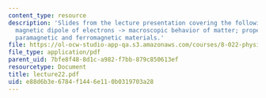 ```yaml
---
content_type: resource
description: 'Slides from the lecture presentation covering the following topics:
  magnetic dipole of electrons -> macroscopic behavior of matter; properties of diamagnetic,
  paramagnetic and ferromagnetic materials.'
file: https://ol-ocw-studio-app-qa.s3.amazonaws.com/courses/8-022-physics-ii-electricity-and-magnetism-fall-2004/e88d6b3e6784f1446e110b0319703a28_lecture22.pdf
file_type: application/pdf
parent_uid: 7bfe8f48-8d1c-a982-f7bb-879c850613ef
resourcetype: Document
title: lecture22.pdf
uid: e88d6b3e-6784-f144-6e11-0b0319703a28
---
```

